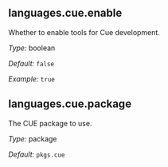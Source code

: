 

[comment]: # (Please add your documentation on top of this line)

## languages\.cue\.enable

Whether to enable tools for Cue development\.



*Type:*
boolean



*Default:*
` false `



*Example:*
` true `



## languages\.cue\.package



The CUE package to use\.



*Type:*
package



*Default:*
` pkgs.cue `
